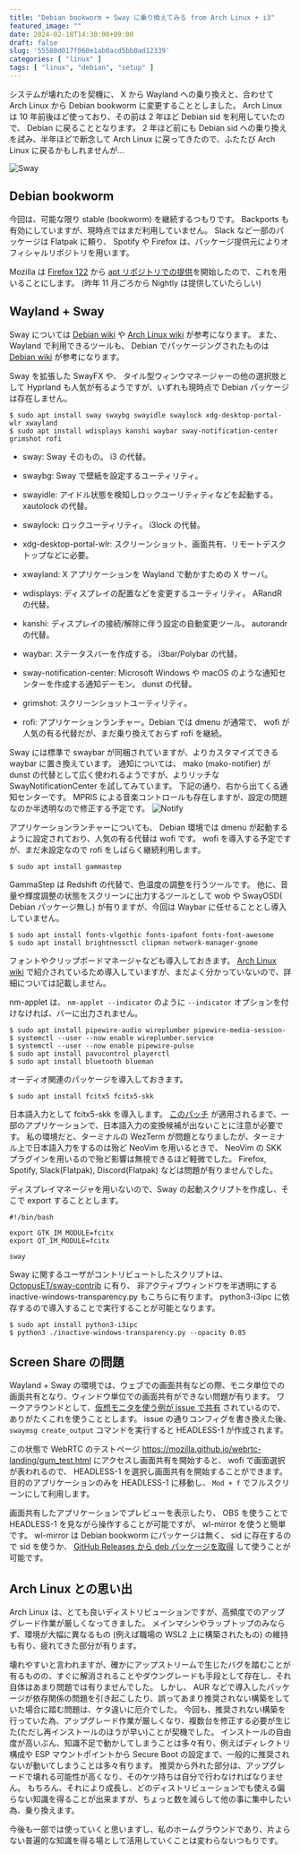 ```yaml
---
title: "Debian bookworm + Sway に乗り換えてみる from Arch Linux + i3"
featured_image: ""
date: 2024-02-18T14:30:00+09:00
draft: false
slug: '55580d017f060e1ab0acd5bb0ad12339'
categories: [ "linux" ]
tags: [ "linux", "debian", "setup" ]
---
```


システムが壊れたのを契機に、 X から Wayland への乗り換えと、合わせて Arch Linux から Debian bookworm に変更することとしました。
Arch Linux は 10 年前後ほど使っており、その前は 2 年ほど Debian sid を利用していたので、 Debian に戻ることとなります。
2 年ほど前にも Debian sid への乗り換えを試み、半年ほどで断念して Arch Linux に戻ってきたので、ふたたび Arch Linux に戻るかもしれませんが...

![Sway](screen.png)

<!--more-->

## Debian bookworm
今回は、可能な限り stable (bookworm) を継続するつもりです。
Backports も有効にしていますが、現時点ではまだ利用していません。
Slack など一部のパッケージは Flatpak に頼り、 Spotify や Firefox は、パッケージ提供元によりオフィシャルリポジトリを用います。

Mozilla は [Firefox 122](https://www.mozilla.org/en-US/firefox/122.0/releasenotes/) から [apt リポジトリでの提供](https://support.mozilla.org/en-US/kb/install-firefox-linux#w_install-firefox-deb-package-for-debian-based-distributions)を開始したので、これを用いることにします。
(昨年 11 月ごろから Nightly は提供していたらしい)

## Wayland + Sway
Sway については [Debian wiki](https://wiki.debian.org/sway) や [Arch Linux wiki](https://wiki.archlinux.jp/index.php/Sway) が参考になります。
また、 Wayland で利用できるツールも、 Debian でパッケージングされたものは [Debian wiki](https://wiki.debian.org/Wayland#Native_tools) が参考になります。

Sway を拡張した SwayFX や、 タイル型ウィンウマネージャーの他の選択肢として Hyprland も人気が有るようですが、いずれも現時点で Debian パッケージは存在しません。

```
$ sudo apt install sway swaybg swayidle swaylock xdg-desktop-portal-wlr xwayland
$ sudo apt install wdisplays kanshi waybar sway-notification-center grimshot rofi
```

- sway: Sway そのもの。 i3 の代替。
- swaybg: Sway で壁紙を設定するユーティリティ。
- swayidle: アイドル状態を検知しロックユーリティティなどを起動する。 xautolock の代替。
- swaylock: ロックユーティリティ。 i3lock の代替。
- xdg-desktop-portal-wlr: スクリーンショット、画面共有、リモートデスクトップなどに必要。
- xwayland: X アプリケーションを Wayland で動かすための X サーバ。

- wdisplays: ディスプレイの配置などを変更するユーティリティ。 ARandR の代替。
- kanshi: ディスプレイの接続/解除に伴う設定の自動変更ツール。 autorandr の代替。
- waybar: ステータスバーを作成する。 i3bar/Polybar の代替。
- sway-notification-center: Microsoft Windows や macOS のような通知センターを作成する通知デーモン。 dunst の代替。
- grimshot: スクリーンショットユーティリティ。
- rofi: アプリケーションランチャー。Debian では dmenu が通常で、 wofi が人気の有る代替だが、まだ乗り換えておらず rofi を継続。

Sway には標準で swaybar が同梱されていますが、よりカスタマイズできる waybar に置き換えています。
通知については、 mako (mako-notifier) が dunst の代替として広く使われるようですが、よりリッチな SwayNotificationCenter を試してみています。
下記の通り、右から出てくる通知センターです。
MPRIS による音楽コントロールも存在しますが、設定の問題なのか半透明なので修正する予定です。
![Notify](notify.png)

アプリケーションランチャーについても、 Debian 環境では dmenu が起動するように設定されており、人気の有る代替は wofi です。
wofi を導入する予定ですが、まだ未設定なので rofi をしばらく継続利用します。

```
$ sudo apt install gammastep
```
GammaStep は Redshift の代替で、色温度の調整を行うツールです。
他に、音量や輝度調整の状態をスクリーンに出力するツールとして wob や SwayOSD( Debian パッケージ無し) が有りますが、今回は Waybar に任せることとし導入していません。

```
$ sudo apt install fonts-vlgothic fonts-ipafont fonts-font-awesome
$ sudo apt install brightnessctl clipman network-manager-gnome
```
フォントやクリップボードマネージャなども導入しておきます。
[Arch Linux wiki](https://wiki.archlinux.org/title/Sway#Clipboard) で紹介されているため導入していますが、まだよく分かっていないので、詳細については記載しません。

nm-applet は、 `nm-applet --indicator` のように `--indicator` オプションを付けなければ、バーに出力されません。

```
$ sudo apt install pipewire-audio wireplumber pipewire-media-session-
$ systemctl --user --now enable wireplumber.service
$ systemctl --user --now enable pipewire-pulse
$ sudo apt install pavucontrol playerctl
$ sudo apt install bluetooth blueman
```
オーディオ関連のパッケージを導入しておきます。

```
$ sudo apt install fcitx5 fcitx5-skk
```
日本語入力として fcitx5-skk を導入します。
[このパッチ](https://github.com/swaywm/sway/pull/7226) が適用されるまで、一部のアプリケーションで、日本語入力の変換候補が出ないことに注意が必要です。
私の環境だと、ターミナルの WezTerm が問題となりましたが、ターミナル上で日本語入力をするのは殆ど NeoVim を用いるときで、 NeoVim の SKK プラグインを用いるので殆ど影響は無視できるほど軽微でした。
Firefox, Spotify, Slack(Flatpak), Discord(Flatpak) などは問題が有りませんでした。

ディスプレイマネージャを用いないので、Sway の起動スクリプトを作成し、そこで export することとします。
```
#!/bin/bash

export GTK_IM_MODULE=fcitx
export QT_IM_MODULE=fcitx

sway
```

Sway に関するユーザがコントリビュートしたスクリプトは、 [OctopusET/sway-contrib](https://github.com/OctopusET/sway-contrib) に有り、 非アクティブウィンドウを半透明にする inactive-windows-transparency.py もこちらに有ります。
python3-i3ipc に依存するので導入することで実行することが可能となります。
```
$ sudo apt install python3-i3ipc
$ python3 ./inactive-windows-transparency.py --opacity 0.85
```

## Screen Share の問題
Wayland + Sway の環境では、ウェブでの画面共有などの際、モニタ単位での画面共有となり、ウィンドウ単位での画面共有ができない問題が有ります。
ワークアラウンドとして、[仮想モニタを使う例が issue で共有](https://github.com/emersion/xdg-desktop-portal-wlr/issues/107#issuecomment-1596107337) されているので、ありがたくこれを使うこととします。
issue の通りコンフィグを書き換えた後、 `swaymsg create_output` コマンドを実行すると HEADLESS-1 が作成されます。

この状態で WebRTC のテストページ https://mozilla.github.io/webrtc-landing/gum_test.html にアクセスし画面共有を開始すると、 wofi で画面選択が表われるので、 HEADLESS-1 を選択し画面共有を開始することができます。
目的のアプリケーションのみを HEADLESS-1 に移動し、 `Mod + f` でフルスクリーンにして利用します。

画面共有したアプリケーションでプレビューを表示したり、 OBS を使うことで HEADLESS-1 を見ながら操作することが可能ですが、 wl-mirror を使うと簡単です。
wl-mirror は Debian bookworm にパッケージは無く、 sid に存在するので sid を使うか、 [GitHub Releases から deb パッケージを取得](https://github.com/Ferdi265/wl-mirror/releases) して使うことが可能です。

## Arch Linux との思い出
Arch Linux は、とても良いディストリビューションですが、高頻度でのアップグレード作業が厳しくなってきました。
メインマシンやラップトップのみならず、環境が大幅に異なるもの (例えば職場の WSL2 上に構築されたもの) の維持も有り、疲れてきた部分が有ります。

壊れやすいと言われますが、確かにアップストリームで生じたバグを踏むことが有るものの、すぐに解消されることやダウングレードも手段として存在し、それ自体はあまり問題では有りませんでした。
しかし、 AUR などで導入したパッケージが依存関係の問題を引き起こしたり、誤ってあまり推奨されない構築をしていた場合に踏む問題は、ケタ違いに厄介でした。
今回も、推奨されない構築を行っていた為、アップグレード作業が厳しくなり、複数台を修正する必要が生じた(ただし再インストールのほうが早い)ことが契機でした。
インストールの自由度が高いぶん、知識不足で動かしてしまうことは多々有り、例えばディレクトリ構成や ESP マウントポイントから Secure Boot の設定まで、一般的に推奨されないが動いてしまうことは多々有ります。
推奨から外れた部分は、アップグレードで壊れる可能性が高くなり、そのケツ持ちは自分で行わなければなりません。
もちろん、それにより成長し、どのディストリビューションでも使える偏らない知識を得ることが出来ますが、ちょっと数を減らして他の事に集中したい為、乗り換えます。

今後も一部では使っていくと思いますし、私のホームグラウンドであり、片よらない普遍的な知識を得る場として活用していくことは変わらないつもりです。
